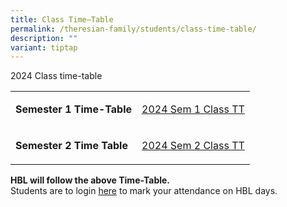 ```yaml
---
title: Class Time–Table
permalink: /theresian-family/students/class-time-table/
description: ""
variant: tiptap
---
```

<p>2024 Class time-table</p>
<table style="minWidth: 50px">
<colgroup>
<col>
<col>
</colgroup>
<tbody>
<tr>
<td rowspan="1" colspan="1">
<p><strong>Semester 1 Time-Table</strong>
</p>
</td>
<td rowspan="1" colspan="1">
<p><a href="/files/2024_TT_Sem1_Class.pdf" rel="noopener noreferrer nofollow" target="_blank">2024 Sem 1 Class TT</a>
</p>
</td>
</tr>
<tr>
<td rowspan="1" colspan="1">
<p><strong>Semester 2 Time Table</strong>
</p>
</td>
<td rowspan="1" colspan="1">
<p><a href="/files/2024_Sem2_TT_Class.pdf" rel="noopener noreferrer nofollow" target="_blank">2024 Sem 2 Class TT</a>
</p>
</td>
</tr>
</tbody>
</table>
<p><strong>HBL will follow the above Time-Table.</strong>
<br>Students are to login&nbsp;<a href="https://for.edu.sg/stc-hbl-2024" rel="noopener noreferrer nofollow" target="">here</a>&nbsp;to mark your attendance
on HBL days.</p>